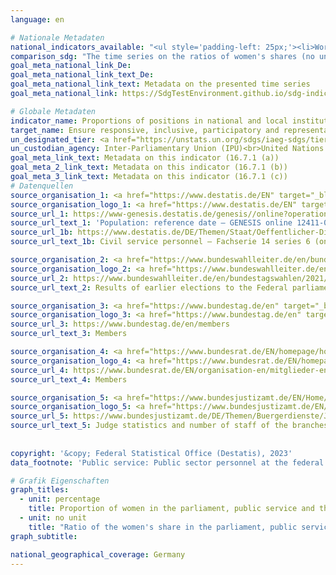 ```yaml
---
language: en    

# Nationale Metadaten    
national_indicators_available: "<ul style='padding-left: 25px;'><li>Working-age population</li> <li> German Bundestag (lower chamber)</li> <li> Bundesrat (upper chamber)</li> <li> Public service</li> <li> Judiciary</li></ul>"    
comparison_sdg: "The time series on the ratios of women's shares (no unit) are compliant with the global metadata. The time series on percentage proportions are not compliant with the global metadata, but provide additional information."    
goal_meta_national_link_De: 
goal_meta_national_link_text_De: 
goal_meta_national_link_text: Metadata on the presented time series
goal_meta_national_link: https://SdgTestEnvironment.github.io/sdg-indicators/public/Meta/16.7.1.pdf    

# Globale Metadaten    
indicator_name: Proportions of positions in national and local institutions, including (a) the legislatures; (b) the public service; and (c) the judiciary, compared to national distributions, by sex, age, persons with disabilities and population groups    
target_name: Ensure responsive, inclusive, participatory and representative decision-making at all levels    
un_designated_tier: <a href="https://unstats.un.org/sdgs/iaeg-sdgs/tier-classification/" title="Click here for more information on the UN tier classification."  target="_blank" onclick="return confirm_alert(this);">Tier I/II</a>    
un_custodian_agency: Inter-Parliamentary Union (IPU)<br>United Nations Development Programme (UNDP)    
goal_meta_link_text: Metadata on this indicator (16.7.1 (a))    
goal_meta_2_link_text: Metadata on this indicator (16.7.1 (b))    
goal_meta_3_link_text: Metadata on this indicator (16.7.1 (c))        
# Datenquellen
source_organisation_1: <a href="https://www.destatis.de/EN" target="_blank"> Federal Statistical Office (Destatis) </a>
source_organisation_logo_1: <a href="https://www.destatis.de/EN" target="_blank"><img src="https://g205sdgs.github.io/sdg-indicators/public/OrgImgEn/destatis.png" alt="Logo destatis" style="height:60px; width:148px"/></a>
source_url_1: https://www-genesis.destatis.de/genesis//online?operation=table&code=12411-0006&bypass=true&levelindex=1&levelid=1639396599054#abreadcrumb
source_url_text_1: 'Population: reference date – GENESIS online 12411-0006'
source_url_1b: https://www.destatis.de/DE/Themen/Staat/Oeffentlicher-Dienst/Publikationen/Downloads-Oeffentlicher-Dienst/personal-oeffentlicher-dienst-2140600207004.html
source_url_text_1b: Civil service personnel – Fachserie 14 series 6 (only available in German)

source_organisation_2: <a href="https://www.bundeswahlleiter.de/en/bundeswahlleiter.html" target="_blank" onclick="return confirm_alert(this);"> The Federal Returning Officer </a>
source_organisation_logo_2: <a href="https://www.bundeswahlleiter.de/en/bundeswahlleiter.html" target="_blank" onclick="return confirm_alert(this);"><img src="https://g205sdgs.github.io/sdg-indicators/public/OrgImgEn/bundeswahlleiter.png" alt="Logo bundeswahlleiter" style="height:60px; width:148px"/></a>
source_url_2: https://www.bundeswahlleiter.de/en/bundestagswahlen/2021/publikationen.html
source_url_text_2: Results of earlier elections to the Federal parliaments (only available in German)

source_organisation_3: <a href="https://www.bundestag.de/en" target="_blank" onclick="return confirm_alert(this);"> German Bundestag (Lower chamber) </a>
source_organisation_logo_3: <a href="https://www.bundestag.de/en" target="_blank" onclick="return confirm_alert(this);"><img src="https://g205sdgs.github.io/sdg-indicators/public/OrgImgEn/bt.png" alt="Logo bt" style="height:60px; width:148px"/></a>
source_url_3: https://www.bundestag.de/en/members
source_url_text_3: Members

source_organisation_4: <a href="https://www.bundesrat.de/EN/homepage/homepage-node.html" target="_blank" onclick="return confirm_alert(this);"> Bundesrat </a>
source_organisation_logo_4: <a href="https://www.bundesrat.de/EN/homepage/homepage-node.html" target="_blank" onclick="return confirm_alert(this);"><img src="https://g205sdgs.github.io/sdg-indicators/public/OrgImgEn/brat.png" alt="Logo brat" style="height:60px; width:148px"/></a>
source_url_4: https://www.bundesrat.de/EN/organisation-en/mitglieder-en/mitglieder-en-node.html
source_url_text_4: Members

source_organisation_5: <a href="https://www.bundesjustizamt.de/EN/Home/Home_node.html" target="_blank" onclick="return confirm_alert(this);"> Federal Office of Justice </a>
source_organisation_logo_5: <a href="https://www.bundesjustizamt.de/EN/Home/Home_node.html" target="_blank" onclick="return confirm_alert(this);"><img src="https://g205sdgs.github.io/sdg-indicators/public/OrgImgEn/bafj.png" alt="Logo bafj" style="height:60px; width:148px"/></a>
source_url_5: https://www.bundesjustizamt.de/DE/Themen/Buergerdienste/Justizstatistik/Personal/Personal_node.html
source_url_text_5: Judge statistics and number of staff of the branches of jurisdiction (only available in German)
    
    
copyright: '&copy; Federal Statistical Office (Destatis), 2023'    
data_footnote: 'Public service: Public sector personnel at the federal and Länder levels; in full-time equivalents of employees as of 30 June of the respective year.'    

# Grafik Eigenschaften    
graph_titles:
  - unit: percentage
    title: Proportion of women in the parliament, public service and the judiciary, as well as in the population
  - unit: no unit
    title: "Ratio of the women's share in the parliament, public service and the judiciary to the working age population"
graph_subtitle:     

national_geographical_coverage: Germany    
---
```


<span></span>